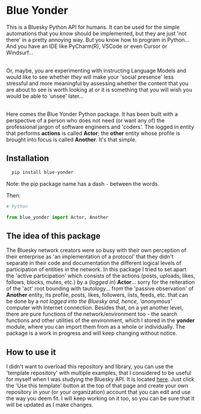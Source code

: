 # Blue Yonder
This is a Bluesky Python API for humans. It can be used for the simple automations that you _know_ should be implemented, but they are just 'not there' in a pretty annoying way. But you know how to program in Python... And you have an IDE like PyCharm(R), VSCode or even Cursor or Windsurf...

<br>Or, maybe, you are experimenting with instructing Language Models and would like to see whether _they_ will make your 'social presence' less stressful and more meaningful by assessing whether the content that you are about to see is worth looking at or it is something that you will wish you would be able to 'unsee' later...

<br>Here comes the Blue Yonder Python package. It has been built with a perspective of a person who does not need (or want any of) the professional jargon of software engineers and 'coders'. The logged in entity that performs **actions** is called **Actor**; the **other** entity whose profile is brought into focus is called **Another**. It's that simple.

## Installation
```Bash
  pip install blue-yonder
```
Note: the pip package name has a dash `-` between the words.

Then:
```Python
# Python

from blue_yonder import Actor, Another
```

## The idea of this package
The Bluesky network creators were so busy with their own perception of their enterprise as 'an implementation of a protocol' that they didn't separate in their code and documentation the different logical levels of participation of entities in the network. In this package I tried to set apart the 'active participation' which consists of the actions (posts, uploads, likes, follows, blocks, mutes, etc.) by a (_logged in_) **Actor**... sorry for the reiteration of the 'act' root bounding with tautology... from the 'passive observation' of **Another** entity, its profile, posts, likes, followers, lists, feeds, etc. that can be done by a _not logged into the Bluesky and, hence, 'anonymous'_ computer with Internet connection. Besides that, on a yet another level, there are pure functions of the network/environment too - the search functions and other utilities of the environment, which I stored in the **yonder** module, where you can import them from as a whole or individually. The package is a work in progress and will keep changing without notice.
 
## How to use it
I didn't want to overload this repository and library, you can use the 'template repository' with multiple examples, that I considered to be useful for myself when I was studying the Bluesky API. It is located [here](https://github.com/alxfed/butterfly). Just click the 'Use this template' button at the top of that page and create your own repository in your (or your organization) account that you can edit and use the way you deem fit. I will keep working on it too, so you can be sure that it will be updated as I make changes.